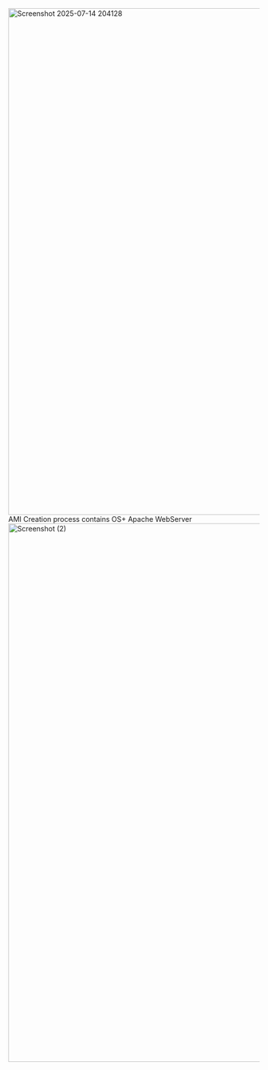 <img width="1906" height="1016" alt="Screenshot 2025-07-14 204128" src="https://github.com/user-attachments/assets/7a8ea53f-268b-4c00-99e9-f913facd6a35" />
AMI Creation process contains OS+ Apache WebServer<img width="1920" height="1080" alt="Screenshot (2)" src="https://github.com/user-attachments/assets/522c9807-2ce5-4112-a86a-0d2581bb70ed" />
